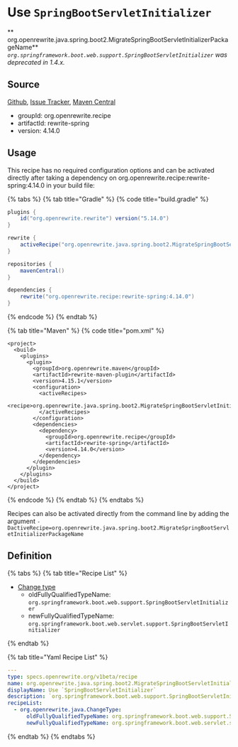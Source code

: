 # Use `SpringBootServletInitializer`

** org.openrewrite.java.spring.boot2.MigrateSpringBootServletInitializerPackageName**
_`org.springframework.boot.web.support.SpringBootServletInitializer` was deprecated in 1.4.x._

## Source

[Github](https://github.com/openrewrite/rewrite-spring), [Issue Tracker](https://github.com/openrewrite/rewrite-spring/issues), [Maven Central](https://search.maven.org/artifact/org.openrewrite.recipe/rewrite-spring/4.14.0/jar)

* groupId: org.openrewrite.recipe
* artifactId: rewrite-spring
* version: 4.14.0


## Usage

This recipe has no required configuration options and can be activated directly after taking a dependency on org.openrewrite.recipe:rewrite-spring:4.14.0 in your build file:

{% tabs %}
{% tab title="Gradle" %}
{% code title="build.gradle" %}
```groovy
plugins {
    id("org.openrewrite.rewrite") version("5.14.0")
}

rewrite {
    activeRecipe("org.openrewrite.java.spring.boot2.MigrateSpringBootServletInitializerPackageName")
}

repositories {
    mavenCentral()
}

dependencies {
    rewrite("org.openrewrite.recipe:rewrite-spring:4.14.0")
}
```
{% endcode %}
{% endtab %}

{% tab title="Maven" %}
{% code title="pom.xml" %}
```markup
<project>
  <build>
    <plugins>
      <plugin>
        <groupId>org.openrewrite.maven</groupId>
        <artifactId>rewrite-maven-plugin</artifactId>
        <version>4.15.1</version>
        <configuration>
          <activeRecipes>
            <recipe>org.openrewrite.java.spring.boot2.MigrateSpringBootServletInitializerPackageName</recipe>
          </activeRecipes>
        </configuration>
        <dependencies>
          <dependency>
            <groupId>org.openrewrite.recipe</groupId>
            <artifactId>rewrite-spring</artifactId>
            <version>4.14.0</version>
          </dependency>
        </dependencies>
      </plugin>
    </plugins>
  </build>
</project>
```
{% endcode %}
{% endtab %}
{% endtabs %}

Recipes can also be activated directly from the command line by adding the argument `-DactiveRecipe=org.openrewrite.java.spring.boot2.MigrateSpringBootServletInitializerPackageName`

## Definition

{% tabs %}
{% tab title="Recipe List" %}
* [Change type](../../../java/changetype.md)
  * oldFullyQualifiedTypeName: `org.springframework.boot.web.support.SpringBootServletInitializer`
  * newFullyQualifiedTypeName: `org.springframework.boot.web.servlet.support.SpringBootServletInitializer`

{% endtab %}

{% tab title="Yaml Recipe List" %}
```yaml
---
type: specs.openrewrite.org/v1beta/recipe
name: org.openrewrite.java.spring.boot2.MigrateSpringBootServletInitializerPackageName
displayName: Use `SpringBootServletInitializer`
description: `org.springframework.boot.web.support.SpringBootServletInitializer` was deprecated in 1.4.x.
recipeList:
  - org.openrewrite.java.ChangeType:
      oldFullyQualifiedTypeName: org.springframework.boot.web.support.SpringBootServletInitializer
      newFullyQualifiedTypeName: org.springframework.boot.web.servlet.support.SpringBootServletInitializer

```
{% endtab %}
{% endtabs %}
